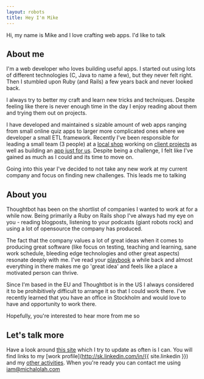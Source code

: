 ```yaml
---
layout: robots
title: Hey I'm Mike
---
```


Hi, my name is Mike and I love crafting web apps. I'd like to
talk

## About me

I'm a web developer who loves building useful apps. I started out using
lots of different technologies (C, Java to name a few), but they never
felt right. Then I stumbled upon Ruby (and Rails) a few years back and
never looked back.

I always try to better my craft and learn new tricks and techniques.
Despite feeling like there is never enough time in the day I enjoy
reading about them and trying them out on projects.

I have developed and maintained s sizable amount of web apps ranging
from small online quiz apps to larger more complicated ones where we
developer a small ETL framework. Recently I've been responsible for
leading a small team (3 people) at a [local shop](http://bonetics.com)
working on [client projects](http://bonetics.com/work/) as well as
building an [app just for us](https://coff.io). Despite being a
challenge, I felt like I've gained as much as I could and its time to
move on.

Going into this year I've decided to not take any new work at my current
company and focus on finding new challenges. This leads me to talking


## About you

Thoughtbot has been on the shortlist of companies I wanted to work at
for a while now. Being primarily a Ruby on Rails shop I've always had my
eye on you - reading blogposts, listening to your podcasts (giant robots
rock) and using a lot of opensource the company has produced. 

The fact that the company values a lot of great ideas when it comes to
producing great software (like focus on testing, teaching and learning,
sane work schedule, bleeding edge technologies and other great aspects)
resonate deeply with me. I've read your
[playbook](http://playbook.thoughtbot.com/) a while back and almost
everything in there makes me go 'great idea' and feels like a place a
motivated person can thrive.

Since I'm based in the EU and Thoughtbot is in the US I always
considered it to be prohibitively difficult to arrange it so that I
could work there. I've recently learned that you have an office in
Stockholm and would love to have and opportunity to work there.

Hopefully, you're interested to hear more from me so

## Let's talk more

Have a look around [this site]({{site.url}}) which I try to update as
often is I can.  You will find links to my [work
profile](http://sk.linkedin.com/in/{{ site.linkedin }}) and my [other
activities]({{site.url}}/blog). When you're ready you can contact me using
[iam@michalolah.com](mailto:iam@michalolah.com)
